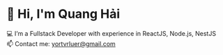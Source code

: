 # 👋 Hi, I'm Quang Hải

💻 I’m a Fullstack Developer with experience in ReactJS, Node.js, NestJS  
📫 Contact me: yortvrluer@gmail.com


